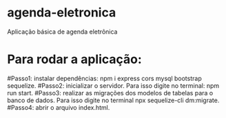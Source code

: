 # agenda-eletronica
Aplicação básica de agenda eletrônica
# Para rodar a aplicação:
#Passo1: 
instalar dependências: npm i express cors mysql bootstrap sequelize.
#Passo2:
inicializar o servidor. Para isso digite no terminal: npm run start.
#Passo3:
realizar as migrações dos modelos de tabelas para o banco de dados. Para isso digite no terminal npx sequelize-cli dm:migrate.
#Passo4:
abrir o arquivo index.html.
